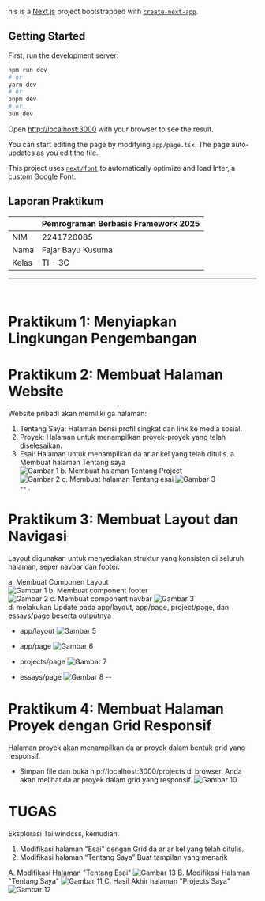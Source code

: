 his is a [Next.js](https://nextjs.org/) project bootstrapped with [`create-next-app`](https://github.com/vercel/next.js/tree/canary/packages/create-next-app).

## Getting Started

First, run the development server:

```bash
npm run dev
# or
yarn dev
# or
pnpm dev
# or
bun dev
```

Open [http://localhost:3000](http://localhost:3000) with your browser to see the result.

You can start editing the page by modifying `app/page.tsx`. The page auto-updates as you edit the file.

This project uses [`next/font`](https://nextjs.org/docs/basic-features/font-optimization) to automatically optimize and load Inter, a custom Google Font.

## Laporan Praktikum


|       | Pemrograman Berbasis Framework 2025 |
| ----- | ----------------------------------- |
| NIM   | 2241720085                          |
| Nama  | Fajar Bayu Kusuma                   |
| Kelas | TI - 3C                             |
---
<br>

# Praktikum 1: Menyiapkan Lingkungan Pengembangan
# Praktikum 2: Membuat Halaman Website
Website pribadi akan memiliki ga halaman: 
1. Tentang Saya: Halaman berisi profil singkat dan link ke media sosial. 
2. Proyek: Halaman untuk menampilkan proyek-proyek yang telah diselesaikan. 
3. Esai: Halaman untuk menampilkan da ar ar kel yang telah ditulis. 
a. Membuat halaman Tentang saya <br>
![Gambar 1](./public/SS//1.png)
b. Membuat halaman Tentang Project <br>
![Gambar 2](./public/SS//2.png)
c. Membuat halaman Tentang esai
![Gambar 3](./public/SS//3.png) <br>
-- .


# Praktikum 3: Membuat Layout dan Navigasi
Layout digunakan untuk menyediakan struktur yang konsisten di seluruh halaman, seper navbar dan 
footer. 

a. Membuat Componen Layout <br>
![Gambar 1](./public/SS//com%20layout.png)
b. Membuat component footer <br>
![Gambar 2](./public/SS//com%20footer.png)
c. Membuat component navbar
![Gambar 3](./public/SS//com%20nav.png) <br>
d. melakukan Update pada app/layout, app/page, project/page, dan essays/page beserta outputnya
- app/layout
![Gambar 5](./public/SS//5.png)
- app/page
![Gambar 6](./public/SS//Ouput%201.png)

- projects/page
![Gambar 7](./public/SS//Outpu2.png)

- essays/page
![Gambar 8](./public/SS//output%203.png)
--
# Praktikum 4:  Membuat Halaman Proyek dengan Grid Responsif
Halaman proyek akan menampilkan da ar proyek dalam bentuk grid yang responsif. 
- Simpan file dan buka h p://localhost:3000/projects di browser. Anda akan melihat da ar proyek 
dalam grid yang responsif. 
![Gambar 10](./public/SS//output%20project.png)

# TUGAS
Eksplorasi Tailwindcss, kemudian. 
1. Modifikasi halaman "Esai" dengan Grid da ar ar kel yang telah ditulis. 
2. Modifikasi halaman “Tentang Saya” Buat tampilan yang menarik <br>

A. Modifikasi Halaman "Tentang Esai"
![Gambar 13](./public/SS//modivikasi%20hal%203.png)
B. Modifikasi Halaman "Tentang Saya"
![Gambar 11](./public/SS//Modifikasi%20profile.png)
C. Hasil Akhir halaman "Projects Saya"
![Gambar 12](./public/SS//mdoivikasi%20hal%202.png)
